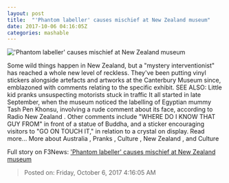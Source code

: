 ```yaml
---
layout: post
title:  "'Phantom labeller' causes mischief at New Zealand museum"
date: 2017-10-06 04:16:05Z
categories: mashable
---
```


!['Phantom labeller' causes mischief at New Zealand museum](https://i.amz.mshcdn.com/NyB05syoRWhnU3lCazeF6v72zVw=/1200x630/2017%2F10%2F06%2F10%2F5dc73a3c420f461d95d78a974cc9e267.96dd3.jpg)

Some wild things happen in New Zealand, but a "mystery interventionist" has reached a whole new level of reckless. They've been putting vinyl stickers alongside artefacts and artworks at the Canterbury Museum since, emblazoned with comments relating to the specific exhibit. SEE ALSO: Little kid pranks unsuspecting motorists stuck in traffic It all started in late September, when the museum noticed the labelling of Egyptian mummy Tash Pen Khonsu, involving a rude comment about its face, according to Radio New Zealand . Other comments include "WHERE DO I KNOW THAT GUY FROM" in front of a statue of Buddha, and a sticker encouraging visitors to "GO ON TOUCH IT," in relation to a crystal on display. Read more... More about Australia , Pranks , Culture , New Zealand , and Culture


Full story on F3News: ['Phantom labeller' causes mischief at New Zealand museum](http://www.f3nws.com/n/VrMHGH)

> Posted on: Friday, October 6, 2017 4:16:05 AM
